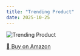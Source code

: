 ```yaml
---
title: "Trending Product"
date: 2025-10-25
---
```


<img src="" alt="Trending Product" style="max-width:100%;"/>

[🛒 Buy on Amazon](?tag=dineshtechblo-21)